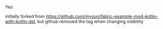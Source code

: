 Yes


initially forked from https://github.com/myoun/fabric-example-mod-kotlin-with-kotlin-dsl, but github removed the tag when changing visibility
